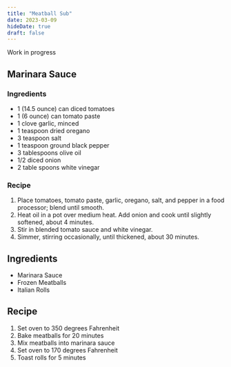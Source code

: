 ```yaml
---
title: "Meatball Sub"
date: 2023-03-09
hideDate: true
draft: false
---
```


Work in progress

## Marinara Sauce

### Ingredients

- 1 (14.5 ounce) can diced tomatoes
- 1 (6 ounce) can tomato paste
- 1 clove garlic, minced
- 1 teaspoon dried oregano
- 3 teaspoon salt
- 1 teaspoon ground black pepper
- 3 tablespoons olive oil
- 1/2 diced onion
- 2 table spoons white vinegar

### Recipe

1.  Place tomatoes, tomato paste, garlic, oregano, salt, and pepper in a food processor; blend until smooth. 
2. Heat oil in a pot over medium heat. Add onion and cook until slightly softened, about 4 minutes. 
3. Stir in blended tomato sauce and white vinegar. 
4.  Simmer, stirring occasionally, until thickened, about 30 minutes. 

## Ingredients
- Marinara Sauce
- Frozen Meatballs
- Italian Rolls

## Recipe

1. Set oven to 350 degrees Fahrenheit
2. Bake meatballs for 20 minutes
3. Mix meatballs into marinara sauce
4. Set oven to 170 degrees Fahrenheit
5. Toast rolls for 5 minutes
